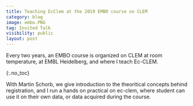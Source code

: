 ```yaml
---
title: Teaching EcClem at the 2019 EMBO course on CLEM 
category: blog
image: embo.PNG
tag: Invited Talk
visibility: public
layout: post
---
```

Every two years, an EMBO course is organized on CLEM at room temperature, at EMBL Heidelberg, and where I teach Ec-CLEM. 

{:.no_toc}

With Martin Schorb, we give introduction to the theoritical concepts behind registration, and I run a hands on practical on ec-clem, where student can use it on their own data, or data acquired during the course. 
